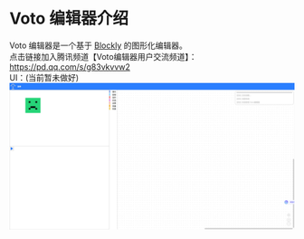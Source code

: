 # Voto 编辑器介绍

Voto 编辑器是一个基于 [Blockly](https://developers.google.com/blockly) 的图形化编辑器。<br>
点击链接加入腾讯频道【Voto编辑器用户交流频道】：https://pd.qq.com/s/g83vkvvw2<br>
UI：(当前暂未做好)
![1](img/1.png)